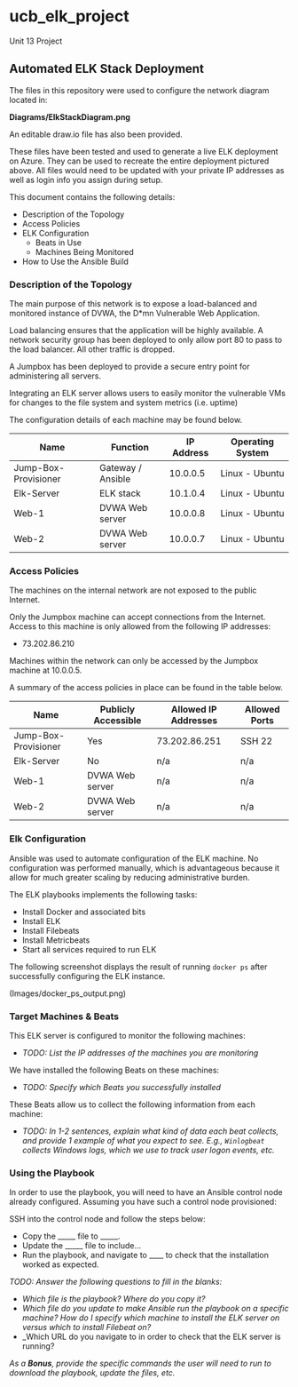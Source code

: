# ucb_elk_project
Unit 13 Project
## Automated ELK Stack Deployment

The files in this repository were used to configure the network diagram located in:

**Diagrams/ElkStackDiagram.png**

An editable draw.io file has also been provided.

These files have been tested and used to generate a live ELK deployment on Azure. They can be used to recreate the entire deployment pictured above.  All files would need to be updated with your private IP addresses as well as login info you assign during setup.

This document contains the following details:

- Description of the Topology
- Access Policies
- ELK Configuration
  - Beats in Use
  - Machines Being Monitored
- How to Use the Ansible Build


### Description of the Topology

The main purpose of this network is to expose a load-balanced and monitored instance of DVWA, the D*mn Vulnerable Web Application.

Load balancing ensures that the application will be highly available.  A network security group has been deployed to only allow port 80 to pass to the load balancer.  All other traffic is dropped.

A Jumpbox has been deployed to provide a secure entry point for administering all servers.  

Integrating an ELK server allows users to easily monitor the vulnerable VMs for changes to the file system and system metrics (i.e. uptime)

The configuration details of each machine may be found below.

| Name                 	| Function          	| IP Address 	| Operating System 	|
|----------------------	|-------------------	|------------	|------------------	|
| Jump-Box-Provisioner 	| Gateway / Ansible 	| 10.0.0.5   	| Linux - Ubuntu   	|
| Elk-Server           	| ELK stack         	| 10.1.0.4   	| Linux - Ubuntu   	|
| Web-1                	| DVWA Web server   	| 10.0.0.8   	| Linux - Ubuntu   	|
| Web-2                	| DVWA Web server   	| 10.0.0.7   	| Linux - Ubuntu   	|

### Access Policies

The machines on the internal network are not exposed to the public Internet. 

Only the Jumpbox machine can accept connections from the Internet. Access to this machine is only allowed from the following IP addresses:

- 73.202.86.210

Machines within the network can only be accessed by the Jumpbox machine at 10.0.0.5.

A summary of the access policies in place can be found in the table below.

| Name 	| Publicly Accessible 	| Allowed IP Addresses 	| Allowed Ports 	|
|---	|---	|---	|---	|
| Jump-Box-Provisioner 	| Yes 	| 73.202.86.251 	| SSH 22 	|
| Elk-Server 	| No 	| n/a 	| n/a 	|
| Web-1 	| DVWA Web server 	| n/a 	| n/a 	|
| Web-2 	| DVWA Web server 	| n/a 	| n/a 	|

### Elk Configuration

Ansible was used to automate configuration of the ELK machine. No configuration was performed manually, which is advantageous because it allow for much greater scaling by reducing administrative burden.

The ELK playbooks implements the following tasks:
 
- Install Docker and associated bits
- Install ELK
- Install Filebeats
- Install Metricbeats
- Start all services required to run ELK

The following screenshot displays the result of running `docker ps` after successfully configuring the ELK instance.

(Images/docker_ps_output.png)

### Target Machines & Beats
This ELK server is configured to monitor the following machines:
- _TODO: List the IP addresses of the machines you are monitoring_

We have installed the following Beats on these machines:
- _TODO: Specify which Beats you successfully installed_

These Beats allow us to collect the following information from each machine:
- _TODO: In 1-2 sentences, explain what kind of data each beat collects, and provide 1 example of what you expect to see. E.g., `Winlogbeat` collects Windows logs, which we use to track user logon events, etc._

### Using the Playbook
In order to use the playbook, you will need to have an Ansible control node already configured. Assuming you have such a control node provisioned: 

SSH into the control node and follow the steps below:
- Copy the _____ file to _____.
- Update the _____ file to include...
- Run the playbook, and navigate to ____ to check that the installation worked as expected.

_TODO: Answer the following questions to fill in the blanks:_
- _Which file is the playbook? Where do you copy it?_
- _Which file do you update to make Ansible run the playbook on a specific machine? How do I specify which machine to install the ELK server on versus which to install Filebeat on?_
- _Which URL do you navigate to in order to check that the ELK server is running?

_As a **Bonus**, provide the specific commands the user will need to run to download the playbook, update the files, etc._
